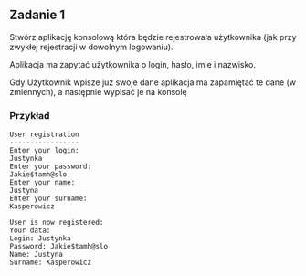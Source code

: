 ## Zadanie 1

Stwórz aplikację konsolową która będzie rejestrowała użytkownika (jak przy zwykłej rejestracji w dowolnym logowaniu).

Aplikacja ma zapytać użytkownika o login, hasło, imie i nazwisko.

Gdy Użytkownik wpisze już swoje dane aplikacja ma zapamiętać te dane (w zmiennych), a następnie wypisać je na konsolę

### Przykład

```
User registration
-----------------
Enter your login:
Justynka
Enter your password:
Jakie$tamh@slo
Enter your name:
Justyna
Enter your surname:
Kasperowicz

User is now registered:
Your data:
Login: Justynka
Password: Jakie$tamh@slo
Name: Justyna
Surname: Kasperowicz
```